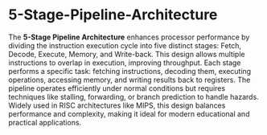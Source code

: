 # 5-Stage-Pipeline-Architecture
The **5-Stage Pipeline Architecture** enhances processor performance by dividing the instruction execution cycle into five distinct stages: Fetch, Decode, Execute, Memory, and Write-back. This design allows multiple instructions to overlap in execution, improving throughput. Each stage performs a specific task: fetching instructions, decoding them, executing operations, accessing memory, and writing results back to registers. The pipeline operates efficiently under normal conditions but requires techniques like stalling, forwarding, or branch prediction to handle hazards. Widely used in RISC architectures like MIPS, this design balances performance and complexity, making it ideal for modern educational and practical applications.
